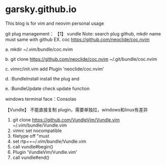 # garsky.github.io

This blog is for vim and neovim personal usage

git plug management：
【1】 vundle
Note: search plug github, mkdir name must same with github
  EX. coc https://github.com/neoclide/coc.nvim
 
a. mkdir ~/.vim/bundle/coc.nvim

b. git clone https://github.com/neoclide/coc.nvim ~/.git/bundle/coc.nvim

c. vimrc/init.vim add Plugin 'neoclide/coc.nvim'

d. :BundleInstall  install the plug and 

e. :BundleUpdate check update function


windows terminal 
face：Consolas

【Vundle】 不能直接复制 plugin，需要单独拉，windows和linux有差异
1. git clone https://github.com/VundleVim/Vundle.vim ~/.vim/bundle/Vundle.vim
2. vimrc set nocompatible
3. filetype off  "must
4. set rtp+=~/.vim/bundle/Vundle.vim
5. call vundle#begin()
6. Plugin 'VundleVim/Vundle.vim'
7. call vundle#end()
